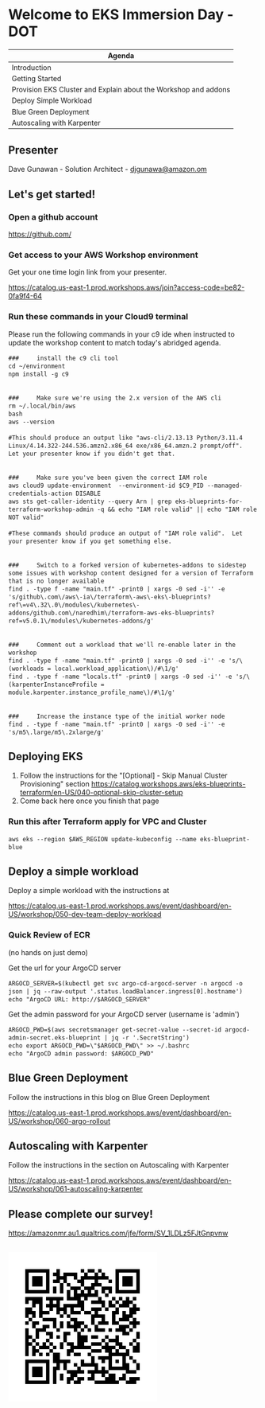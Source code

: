 
# Welcome to EKS Immersion Day - DOT

| Agenda                                                          |
|-----------------------------------------------------------------|
 | Introduction                                                    |
| Getting Started                                                 |
| Provision EKS Cluster and Explain about the Workshop and addons |
| Deploy Simple Workload                                          |
| Blue Green Deployment                                           |
| Autoscaling with Karpenter                                      |


## Presenter
Dave Gunawan - Solution Architect - djgunawa@amazon.om


## Let's get started!

### Open a github account
https://github.com/

### Get access to your AWS Workshop environment
Get your one time login link from your presenter.

https://catalog.us-east-1.prod.workshops.aws/join?access-code=be82-0fa9f4-64

### Run these commands in your Cloud9 terminal
Please run the following commands in your c9 ide when instructed to update the workshop content to match today's abridged agenda.

    ###     install the c9 cli tool
    cd ~/environment
    npm install -g c9

    
    ###     Make sure we're using the 2.x version of the AWS cli  
    rm ~/.local/bin/aws
    bash
    aws --version

    #This should produce an output like "aws-cli/2.13.13 Python/3.11.4 Linux/4.14.322-244.536.amzn2.x86_64 exe/x86_64.amzn.2 prompt/off".  Let your presenter know if you didn't get that.


    ###     Make sure you've been given the correct IAM role
    aws cloud9 update-environment  --environment-id $C9_PID --managed-credentials-action DISABLE
    aws sts get-caller-identity --query Arn | grep eks-blueprints-for-terraform-workshop-admin -q && echo "IAM role valid" || echo "IAM role NOT valid"

    #These commands should produce an output of "IAM role valid".  Let your presenter know if you get something else.


    ###     Switch to a forked version of kubernetes-addons to sidestep some issues with workshop content designed for a version of Terraform that is no longer available
    find . -type f -name "main.tf" -print0 | xargs -0 sed -i'' -e 's/github\.com\/aws\-ia\/terraform\-aws\-eks\-blueprints?ref\=v4\.32\.0\/modules\/kubernetes\-addons/github.com\/naredhim\/terraform-aws-eks-blueprints?ref=v5.0.1\/modules\/kubernetes-addons/g'


    ###     Comment out a workload that we'll re-enable later in the workshop
    find . -type f -name "main.tf" -print0 | xargs -0 sed -i'' -e 's/\(workloads = local.workload_application\)/#\1/g'
    find . -type f -name "locals.tf" -print0 | xargs -0 sed -i'' -e 's/\(karpenterInstanceProfile = module.karpenter.instance_profile_name\)/#\1/g'


    ###     Increase the instance type of the initial worker node
    find . -type f -name "main.tf" -print0 | xargs -0 sed -i'' -e 's/m5\.large/m5\.2xlarge/g'


## Deploying EKS
 1. Follow the instructions for the "[Optional] - Skip Manual Cluster Provisioning" section https://catalog.workshops.aws/eks-blueprints-terraform/en-US/040-optional-skip-cluster-setup
 2. Come back here once you finish that page

### Run this after Terraform apply for VPC and Cluster
    aws eks --region $AWS_REGION update-kubeconfig --name eks-blueprint-blue

## Deploy a simple workload 
Deploy a simple workload with the instructions at

https://catalog.us-east-1.prod.workshops.aws/event/dashboard/en-US/workshop/050-dev-team-deploy-workload

### Quick Review of ECR
(no hands on just demo)

Get the url for your ArgoCD server

    ARGOCD_SERVER=$(kubectl get svc argo-cd-argocd-server -n argocd -o json | jq --raw-output '.status.loadBalancer.ingress[0].hostname')
    echo "ArgoCD URL: http://$ARGOCD_SERVER"
    
Get the admin password for your ArgoCD server (username is 'admin')

    ARGOCD_PWD=$(aws secretsmanager get-secret-value --secret-id argocd-admin-secret.eks-blueprint | jq -r '.SecretString')
    echo export ARGOCD_PWD=\"$ARGOCD_PWD\" >> ~/.bashrc
    echo "ArgoCD admin password: $ARGOCD_PWD"


## Blue Green Deployment

Follow the instructions in this blog on Blue Green Deployment

https://catalog.us-east-1.prod.workshops.aws/event/dashboard/en-US/workshop/060-argo-rollout


## Autoscaling with Karpenter

Follow the instructions in the section on Autoscaling with Karpenter

https://catalog.us-east-1.prod.workshops.aws/event/dashboard/en-US/workshop/061-autoscaling-karpenter



## Please complete our survey!

https://amazonmr.au1.qualtrics.com/jfe/form/SV_1LDLz5FJtGnpvnw

![Survey QR code](./Survey-QR.png)
-